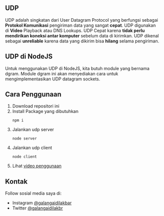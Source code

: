 
## UDP

UDP adalah singkatan dari User Datagram Protocol yang berfungsi sebagai **Protokol Komunikasi** pengiriman data yang sangat **cepat**. UDP digunakan di **Video** Playback atau DNS Lookups. UDP Cepat karena **tidak perlu mendirikan koneksi antar komputer** sebelum data di kirimkan. UDP dikenal sebagai **unreliable** karena data yang dikirim bisa **hilang** selama pengiriman.

## UDP di NodeJS

Untuk menggunakan UDP di NodeJS, kita butuh module yang bernama dgram. Module dgram ini akan menyediakan cara untuk mengimplementasikan UDP datagram sockets.

## Cara Penggunaan

1. Download repositori ini
2. Install Package yang dibutuhkan 
   ```
   npm i
   ```
3. Jalankan udp server
   ```
   node server
   ```
4. Jalankan udp client
   ```
   node client
   ```
5. Lihat [video penggunaan](https://user-images.githubusercontent.com/73085251/145672840-3c0cd372-bb3b-440c-a600-0ff2ed6f43ce.mp4)


## Kontak

Follow sosial media saya di:
- Instagram [@galangaidilakbar](https://www.instagram.com/galangaidilakbar/)
- Twitter [@galangaidilakbr](https://twitter.com/galangaidilakbr)
